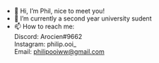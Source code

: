 - 👋 Hi, I’m Phil, nice to meet you!
- 🌱 I’m currently a second year university sudent
- 📫 How to reach me: <br>
      Discord: Arocien#9662 <br>
      Instagram: philip.ooi_ <br>
      Email: philipooiww@gmail.com 

<!---
Arocien/Arocien is a ✨ special ✨ repository because its `README.md` (this file) appears on your GitHub profile.
You can click the Preview link to take a look at your changes.
--->

